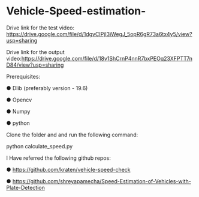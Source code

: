 # Vehicle-Speed-estimation-

Drive link for the test video: https://drive.google.com/file/d/1dgvCIPjI3iWegJ_5opR6gR73a6tx4y5/view?usp=sharing 

Drive link for the output video:https://drive.google.com/file/d/18v1ShCrnP4nnR7bxPEOq23XFPTT7nD84/view?usp=sharing


Prerequisites:

● Dlib (preferably version - 19.6)

● Opencv

● Numpy

● python


Clone the folder and and run the following command:

python calculate_speed.py

I Have referred the following github repos:

● https://github.com/kraten/vehicle-speed-check


● https://github.com/shreyapamecha/Speed-Estimation-of-Vehicles-with-Plate-Detection

 
